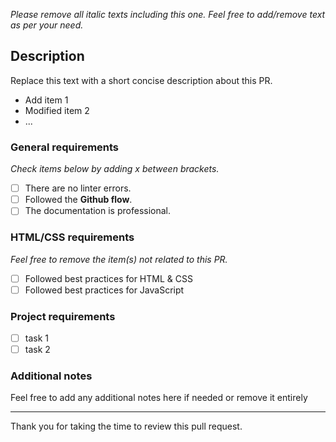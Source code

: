 _Please remove all italic texts including this one. Feel free to add/remove text as per your need._

## Description

Replace this text with a short concise description about this PR.

- Add item 1
- Modified item 2
- ...

### General requirements

_Check items below by adding x between brackets._

- [ ] There are no linter errors.
- [ ] Followed the **Github flow**.
- [ ] The documentation is professional.

### HTML/CSS requirements

_Feel free to remove the item(s) not related to this PR._

- [ ] Followed best practices for HTML & CSS
- [ ] Followed best practices for JavaScript

### Project requirements

- [ ] task 1
- [ ] task 2

### Additional notes

Feel free to add any additional notes here if needed or remove it entirely

---

Thank you for taking the time to review this pull request.
